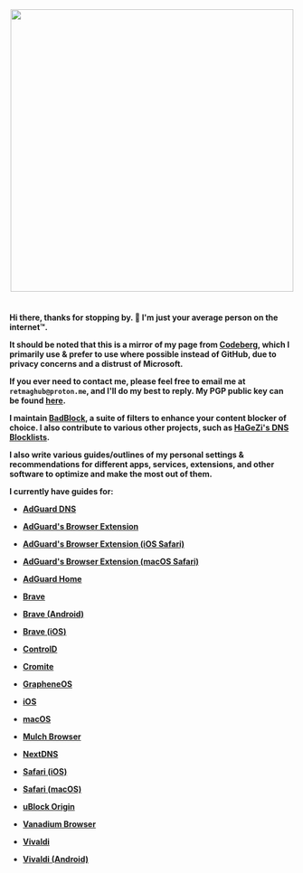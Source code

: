 <div id="header" align="center">
    <img src="https://media1.tenor.com/m/hd-afRp7c0wAAAAC/matrix-the-matrix-has-you.gif" width="500"/>
    
</div>
<br> 

<h4>
    
Hi there, thanks for stopping by. 👋 I'm just your average person on the internet™.

It should be noted that this is a mirror of my page from [Codeberg](https://codeberg.org/Magnesium1062), which I primarily use & prefer to use where possible instead of GitHub, due to privacy concerns and a distrust of Microsoft.

If you ever need to contact me, please feel free to email me at `retmaghub@proton.me`, and I'll do my best to reply. My PGP public key can be found [here](https://keys.openpgp.org/search?q=retmaghub@proton.me).

I maintain [BadBlock](https://github.com/Retold3202/BadBlock), a suite of filters to enhance your content blocker of choice. I also contribute to various other projects, such as [HaGeZi's DNS Blocklists](https://github.com/hagezi/dns-blocklists).

I also write various guides/outlines of my personal settings & recommendations for different apps, services, extensions, and other software to optimize and make the most out of them.

I currently have guides for:

* [AdGuard DNS](https://github.com/Retold3202/adguard-dns-settings)

* [AdGuard's Browser Extension](https://github.com/Retold3202/adguard-extension-settings)

* [AdGuard's Browser Extension (iOS Safari)](https://github.com/Retold3202/adguard-safari-settings-ios)

* [AdGuard's Browser Extension (macOS Safari)](https://github.com/Retold3202/adguard-safari-setting-macos)

* [AdGuard Home](https://github.com/Retold3202/adguard-home-settings)

* [Brave](https://github.com/Retold3202/better-brave)
  
* [Brave (Android)](https://github.com/Retold3202/better-brave-android)
  
* [Brave (iOS)](https://github.com/Retold3202/better-brave-ios)

* [ControlD](https://github.com/Retold3202/controld-settings)

* [Cromite](https://github.com/Retold3202/better-cromite)
  
* [GrapheneOS](https://github.com/Retold3202/grapheneos-settings)
  
* [iOS](https://github.com/Retold3202/ios-settings)

* [macOS](https://github.com/Retold3202/macos-settings)
  
* [Mulch Browser](https://github.com/Retold3202/better-vanadium)

* [NextDNS](https://github.com/Retold3202/nextdns-settings)
  
* [Safari (iOS)](https://github.com/Retold3202/ios-settings?tab=readme-ov-file#safari)
  
* [Safari (macOS)](https://github.com/Retold3202/better-safari-macos)

* [uBlock Origin](https://github.com/Retold3202/ublock-origin-settings)
  
* [Vanadium Browser](https://github.com/Retold3202/better-vanadium)

* [Vivaldi](https://github.com/Retold3202/better-vivaldi)

* [Vivaldi (Android)](https://github.com/Retold3202/better-vivaldi-android)

</h4>
